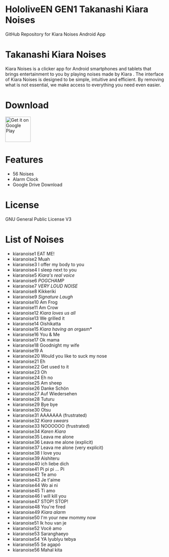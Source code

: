 # HololiveEN GEN1 Takanashi Kiara Noises
 GitHub Repository for Kiara Noises Android App

# Takanashi Kiara Noises
Kiara Noises is a clicker app for Android smartphones and tablets that brings entertainment to you by playing noises made by Kiara .
The interface of Kiara Noises is designed to be simple, intuitive and efficient. By removing what is not essential, we make access to everything you need even easier.

# Download
[<img src="https://play.google.com/intl/en_us/badges/images/generic/en_badge_web_generic.png"
alt="Get it on Google Play"
height="80">](https://play.google.com/store/apps/details?id=com.yuzumin.kiaranoise)

# Features
* 56 Noises
* Alarm Clock
* Google Drive Download

# License
GNU General Public License V3

# List of Noises
* kiaranoise1  EAT ME!
* kiaranoise2  Muah
* kiaranoise3  I offer my body to you
* kiaranoise4  I sleep next to you
* kiaranoise5  *Kiara's real voice*
* kiaranoise6  *POGCHAMP*
* kiaranoise7  *VERY LOUD NOISE*
* kiaranoise8  Kikkeriki
* kiaranoise9  *Signature Laugh*
* kiaranoise10 Am Frog
* kiaranoise11 Am Crow
* kiaranoise12 *Kiara loves us all*
* kiaranoise13 We grilled it
* kiaranoise14 Oishikatta
* kiaranoise15 *Kiara having an o*rgasm*
* kiaranoise16 You & Me
* kiaranoise17 Ok mama
* kiaranoise18 Goodnight my wife 
* kiaranoise19 A
* kiaranoise20 Would you like to suck my nose
* kiaranoise21 Eh
* kiaranoise22 Get used to it
* kiaranoise23 Oh
* kiaranoise24 Eh no
* kiaranoise25 Am sheep
* kiaranoise26 Danke Schön
* kiaranoise27 Auf Wiedersehen
* kiaranoise28 Tuturu
* kiaranoise29 Bye bye
* kiaranoise30 Otsu
* kiaranoise31 AAAAAAA (frustrated)
* kiaranoise32 *Kiara swears*
* kiaranoise33 NOOOOOO (frustrated)
* kiaranoise34 *Karen Kiara*
* kiaranoise35 Leava me alone
* kiaranoise36 Leava me alone (explicit)
* kiaranoise37 Leava me alone (very explicit)
* kiaranoise38 I love you
* kiaranoise39 Aishiteru
* kiaranoise40 ich liebe dich
* kiaranoise41 Pi pi pi ... Pi
* kiaranoise42 Te amo
* kiaranoise43 Je t'aime 
* kiaranoise44 Wo ai ni
* kiaranoise45 Ti amo
* kiaranoise46 I will kill you
* kiaranoise47 STOP! STOP!
* kiaranoise48 You're fired
* kiaranoise49 *Kiara alarm*
* kiaranoise50 I'm your new mommy now
* kiaranoise51 Ik hou van je
* kiaranoise52 Você amo
* kiaranoise53 Saranghaeyo
* kiaranoise54 YA lyublyu tebya
* kiaranoise55 Se agapó
* kiaranoise56 Mahal kita
